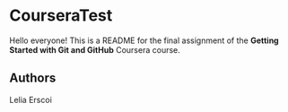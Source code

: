 # CourseraTest

Hello everyone! This is a README for the final assignment of the **Getting Started with Git and GitHub** Coursera course.

## Authors
Lelia Erscoi
